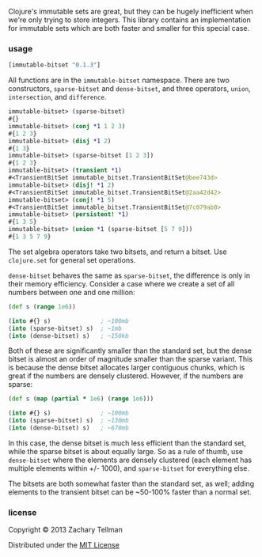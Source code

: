 Clojure's immutable sets are great, but they can be hugely inefficient when we're only trying to store integers.  This library contains an implementation for immutable sets which are both faster and smaller for this special case.

### usage

```clj
[immutable-bitset "0.1.3"]
```

All functions are in the `immutable-bitset` namespace.  There are two constructors, `sparse-bitset` and `dense-bitset`, and three operators, `union`, `intersection`, and `difference`.

```clj
immutable-bitset> (sparse-bitset)
#{}
immutable-bitset> (conj *1 1 2 3)
#{1 2 3}
immutable-bitset> (disj *1 2)
#{1 3}
immutable-bitset> (sparse-bitset [1 2 3])
#{1 2 3}
immutable-bitset> (transient *1)
#<TransientBitSet immutable_bitset.TransientBitSet@bee743d>
immutable-bitset> (disj! *1 2)
#<TransientBitSet immutable_bitset.TransientBitSet@2aa42d42>
immutable-bitset> (conj! *1 5)
#<TransientBitSet immutable_bitset.TransientBitSet@7c079ab0>
immutable-bitset> (persistent! *1)
#{1 3 5}
immutable-bitset> (union *1 (sparse-bitset [5 7 9]))
#{1 3 5 7 9}
```

The set algebra operators take two bitsets, and return a bitset.  Use `clojure.set` for general set operations.

`dense-bitset` behaves the same as `sparse-bitset`, the difference is only in their memory efficiency.  Consider a case where we create a set of all numbers between one and one million:

```clj
(def s (range 1e6))

(into #{} s)              ; ~100mb
(into (sparse-bitset) s)  ; ~1mb
(into (dense-bitset) s)   ; ~150kb
```

Both of these are significantly smaller than the standard set, but the dense bitset is almost an order of magnitude smaller than the sparse variant.  This is because the dense bitset allocates larger contiguous chunks, which is great if the numbers are densely clustered.  However, if the numbers are sparse:

```clj
(def s (map (partial * 1e6) (range 1e6)))

(into #{} s)              ; ~100mb
(into (sparse-bitset) s)  ; ~130mb
(into (dense-bitset) s)   ; ~670mb
```

In this case, the dense bitset is much less efficient than the standard set, while the sparse bitset is about equally large.  So as a rule of thumb, use `dense-bitset` where the elements are densely clustered (each element has multiple elements within +/- 1000), and `sparse-bitset` for everything else.

The bitsets are both somewhat faster than the standard set, as well; adding elements to the transient bitset can be ~50-100% faster than a normal set.

### license

Copyright © 2013 Zachary Tellman

Distributed under the [MIT License](http://opensource.org/licenses/MIT)
